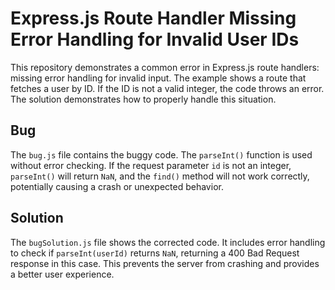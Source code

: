 # Express.js Route Handler Missing Error Handling for Invalid User IDs

This repository demonstrates a common error in Express.js route handlers: missing error handling for invalid input.  The example shows a route that fetches a user by ID.  If the ID is not a valid integer, the code throws an error.  The solution demonstrates how to properly handle this situation.

## Bug

The `bug.js` file contains the buggy code.  The `parseInt()` function is used without error checking.  If the request parameter `id` is not an integer, `parseInt()` will return `NaN`, and the `find()` method will not work correctly, potentially causing a crash or unexpected behavior.

## Solution

The `bugSolution.js` file shows the corrected code.  It includes error handling to check if `parseInt(userId)` returns `NaN`, returning a 400 Bad Request response in this case. This prevents the server from crashing and provides a better user experience.